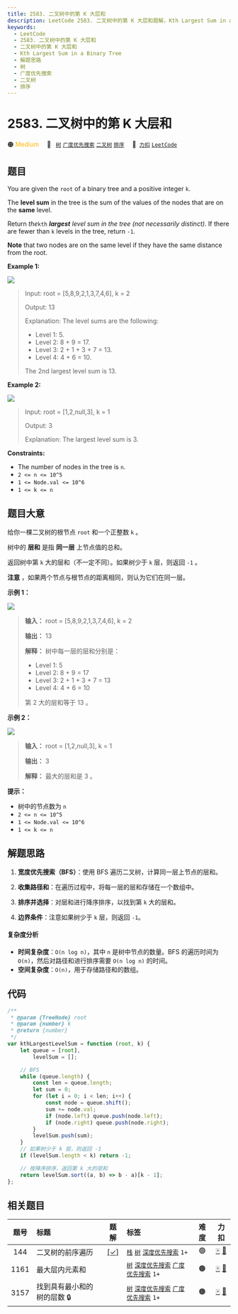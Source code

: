 ```yaml
---
title: 2583. 二叉树中的第 K 大层和
description: LeetCode 2583. 二叉树中的第 K 大层和题解，Kth Largest Sum in a Binary Tree，包含解题思路、复杂度分析以及完整的 JavaScript 代码实现。
keywords:
  - LeetCode
  - 2583. 二叉树中的第 K 大层和
  - 二叉树中的第 K 大层和
  - Kth Largest Sum in a Binary Tree
  - 解题思路
  - 树
  - 广度优先搜索
  - 二叉树
  - 排序
---
```


# 2583. 二叉树中的第 K 大层和

🟠 <font color=#ffb800>Medium</font>&emsp; 🔖&ensp; [`树`](/tag/tree.md) [`广度优先搜索`](/tag/breadth-first-search.md) [`二叉树`](/tag/binary-tree.md) [`排序`](/tag/sorting.md)&emsp; 🔗&ensp;[`力扣`](https://leetcode.cn/problems/kth-largest-sum-in-a-binary-tree) [`LeetCode`](https://leetcode.com/problems/kth-largest-sum-in-a-binary-tree)

## 题目

You are given the `root` of a binary tree and a positive integer `k`.

The **level sum** in the tree is the sum of the values of the nodes that are
on the **same** level.

Return _the_`kth` _**largest** level sum in the tree (not necessarily
distinct)_. If there are fewer than `k` levels in the tree, return `-1`.

**Note** that two nodes are on the same level if they have the same distance
from the root.

**Example 1:**

![](https://assets.leetcode.com/uploads/2022/12/14/binaryytreeedrawio-2.png)

> Input: root = [5,8,9,2,1,3,7,4,6], k = 2
>
> Output: 13
>
> Explanation: The level sums are the following:
>
> - Level 1: 5.
> - Level 2: 8 + 9 = 17.
> - Level 3: 2 + 1 + 3 + 7 = 13.
> - Level 4: 4 + 6 = 10.
>
> The 2nd largest level sum is 13.

**Example 2:**

![](https://assets.leetcode.com/uploads/2022/12/14/treedrawio-3.png)

> Input: root = [1,2,null,3], k = 1
>
> Output: 3
>
> Explanation: The largest level sum is 3.

**Constraints:**

- The number of nodes in the tree is `n`.
- `2 <= n <= 10^5`
- `1 <= Node.val <= 10^6`
- `1 <= k <= n`

## 题目大意

给你一棵二叉树的根节点 `root` 和一个正整数 `k` 。

树中的 **层和** 是指 **同一层** 上节点值的总和。

返回树中第 `k` 大的层和（不一定不同）。如果树少于 `k` 层，则返回 `-1` 。

**注意** ，如果两个节点与根节点的距离相同，则认为它们在同一层。

**示例 1：**

![](https://assets.leetcode.com/uploads/2022/12/14/binaryytreeedrawio-2.png)

> **输入：** root = [5,8,9,2,1,3,7,4,6], k = 2
>
> **输出：** 13
>
> **解释：** 树中每一层的层和分别是：
>
> - Level 1: 5
> - Level 2: 8 + 9 = 17
> - Level 3: 2 + 1 + 3 + 7 = 13
> - Level 4: 4 + 6 = 10
>
> 第 2 大的层和等于 13 。

**示例 2：**

![](https://assets.leetcode.com/uploads/2022/12/14/treedrawio-3.png)

> **输入：** root = [1,2,null,3], k = 1
>
> **输出：** 3
>
> **解释：** 最大的层和是 3 。

**提示：**

- 树中的节点数为 `n`
- `2 <= n <= 10^5`
- `1 <= Node.val <= 10^6`
- `1 <= k <= n`

## 解题思路

1. **宽度优先搜索（BFS）**：使用 BFS 遍历二叉树，计算同一层上节点的层和。

2. **收集路径和**：在遍历过程中，将每一层的层和存储在一个数组中。

3. **排序并选择**：对层和进行降序排序，以找到第 `k` 大的层和。

4. **边界条件**：注意如果树少于 `k` 层，则返回 `-1`。

#### 复杂度分析

- **时间复杂度**：`O(n log n)`，其中 `n` 是树中节点的数量。BFS 的遍历时间为 `O(n)`，然后对路径和进行排序需要 `O(n log n)` 的时间。
- **空间复杂度**：`O(n)`，用于存储路径和的数组。

## 代码

```javascript
/**
 * @param {TreeNode} root
 * @param {number} k
 * @return {number}
 */
var kthLargestLevelSum = function (root, k) {
	let queue = [root],
		levelSum = [];

	// BFS
	while (queue.length) {
		const len = queue.length;
		let sum = 0;
		for (let i = 0; i < len; i++) {
			const node = queue.shift();
			sum += node.val;
			if (node.left) queue.push(node.left);
			if (node.right) queue.push(node.right);
		}
		levelSum.push(sum);
	}
	// 如果树少于 k 层，则返回 -1
	if (levelSum.length < k) return -1;

	// 按降序排序，返回第 k 大的层和
	return levelSum.sort((a, b) => b - a)[k - 1];
};
```

## 相关题目

<!-- prettier-ignore -->
| 题号 | 标题 | 题解 | 标签 | 难度 | 力扣 |
| :------: | :------ | :------: | :------ | :------: | :------: |
| 144 | 二叉树的前序遍历 | [[✓]](/problem/0144.md) |  [`栈`](/tag/stack.md) [`树`](/tag/tree.md) [`深度优先搜索`](/tag/depth-first-search.md) `1+` | 🟢 | [🀄️](https://leetcode.cn/problems/binary-tree-preorder-traversal) [🔗](https://leetcode.com/problems/binary-tree-preorder-traversal) |
| 1161 | 最大层内元素和 |  |  [`树`](/tag/tree.md) [`深度优先搜索`](/tag/depth-first-search.md) [`广度优先搜索`](/tag/breadth-first-search.md) `1+` | 🟠 | [🀄️](https://leetcode.cn/problems/maximum-level-sum-of-a-binary-tree) [🔗](https://leetcode.com/problems/maximum-level-sum-of-a-binary-tree) |
| 3157 | 找到具有最小和的树的层数 🔒 |  |  [`树`](/tag/tree.md) [`深度优先搜索`](/tag/depth-first-search.md) [`广度优先搜索`](/tag/breadth-first-search.md) `1+` | 🟠 | [🀄️](https://leetcode.cn/problems/find-the-level-of-tree-with-minimum-sum) [🔗](https://leetcode.com/problems/find-the-level-of-tree-with-minimum-sum) |